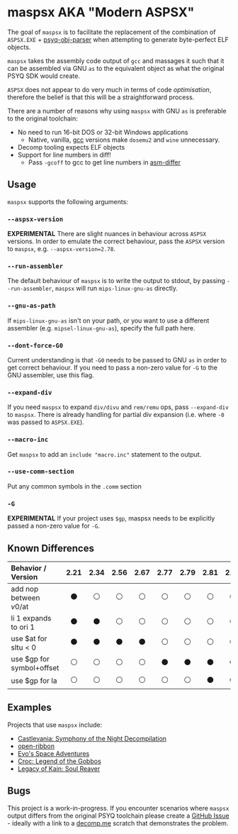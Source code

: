 # maspsx AKA "Modern ASPSX"

The goal of `maspsx` is to facilitate the replacement of the combination of `ASPSX.EXE` + [psyq-obj-parser](https://github.com/grumpycoders/pcsx-redux/tree/main/tools/psyq-obj-parser) when attempting to generate byte-perfect ELF objects.

`maspsx` takes the assembly code output of `gcc` and massages it such that it can be assembled via GNU `as` to the equivalent object as what the original PSYQ SDK would create.

`ASPSX` does not appear to do very much in terms of code *optimisation*, therefore the belief is that this will be a straightforward process.

There are a number of reasons why using `maspsx` with GNU `as` is preferable to the original toolchain:
 - No need to run 16-bit DOS or 32-bit Windows applications
   - Native, vanilla, [gcc](https://github.com/decompals/old-gcc) versions make `dosemu2` and `wine` unnecessary.
 - Decomp tooling expects ELF objects
 - Support for line numbers in diff!
   - Pass `-gcoff` to gcc to get line numbers in [asm-differ](https://github.com/simonlindholm/asm-differ)


## Usage

`maspsx` supports the following arguments:

### `--aspsx-version`
**EXPERIMENTAL** There are slight nuances in behaviour across `ASPSX` versions. In order to emulate the correct behaviour, pass the `ASPSX` version to `maspsx`, e.g. `--aspsx-version=2.78`.

### `--run-assembler`
The default behaviour of `maspsx` is to write the output to stdout, by passing `--run-assembler`, `maspsx` will run `mips-linux-gnu-as` directly.

### `--gnu-as-path`
If `mips-linux-gnu-as` isn't on your path, or you want to use a different assembler (e.g. `mipsel-linux-gnu-as`), specify the full path here.

### `--dont-force-G0`
Current understanding is that `-G0` needs to be passed to GNU `as` in order to get correct behaviour. If you need to pass a non-zero value for `-G` to the GNU assembler, use this flag.

### `--expand-div`
If you need `maspsx` to expand `div/divu` and `rem/remu` ops, pass `--expand-div` to `maspsx`. There is already handling for partial div expansion (i.e. where `-0` was passed to `ASPSX.EXE`).

### `--macro-inc`
Get `maspsx` to add an `include "macro.inc"` statement to the output.

### `--use-comm-section`
Put any common symbols in the `.comm` section

### `-G`
**EXPERIMENTAL** If your project uses `$gp`, maspsx needs to be explicitly passed a non-zero value for `-G`.


## Known Differences

| Behavior / Version        | 2.21           | 2.34           | 2.56           | 2.67           | 2.77           | 2.79           | 2.81           | 2.86           |
|:--------------------------|:--------------:|:--------------:|:--------------:|:--------------:|:--------------:|:--------------:|:--------------:|:--------------:|
| add nop between $v0/$at   | :black_circle: | :white_circle: | :white_circle: | :white_circle: | :white_circle: | :white_circle: | :white_circle: | :white_circle: |
| li 1 expands to ori 1     | :black_circle: | :black_circle: | :white_circle: | :white_circle: | :white_circle: | :white_circle: | :white_circle: | :white_circle: |
| use $at for sltu < 0      | :black_circle: | :black_circle: | :black_circle: | :black_circle: | :white_circle: | :white_circle: | :white_circle: | :white_circle: |
| use $gp for symbol+offset | :white_circle: | :white_circle: | :white_circle: | :white_circle: | :black_circle: | :black_circle: | :black_circle: | :black_circle: |
| use $gp for la            | :white_circle: | :white_circle: | :white_circle: | :white_circle: | :white_circle: | :white_circle: | :black_circle: | :black_circle: |


## Examples

Projects that use `maspsx` include:
  - [Castlevania: Symphony of the Night Decompilation](https://github.com/Xeeynamo/sotn-decomp)
  - [open-ribbon](https://github.com/open-ribbon/open-ribbon)
  - [Evo's Space Adventures](https://github.com/mkst/esa)
  - [Croc: Legend of the Gobbos](https://github.com/Xeeynamo/croc)
  - [Legacy of Kain: Soul Reaver](https://github.com/FedericoMilesi/soul-re)


## Bugs

This project is a work-in-progress. If you encounter scenarios where `maspsx` output differs from the original PSYQ toolchain please create a [GitHub Issue](https://github.com/mkst/maspsx/issues/new) - ideally with a link to a [decomp.me](https://decomp.me/) scratch that demonstrates the problem.
